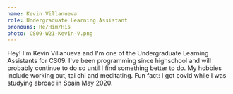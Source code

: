 ```yaml
---
name: Kevin Villanueva 
role: Undergraduate Learning Assistant
pronouns: He/Him/His
photo: CS09-W21-Kevin-V.png
---
```


Hey! I'm Kevin Villanueva and I'm one of the Undergraduate Learning Assistants for CS09. I've been programming since highschool and will probably continue to do so until I find something better to do. My hobbies include working out, tai chi and meditating. Fun fact: I got covid while I was studying abroad in Spain May 2020.
